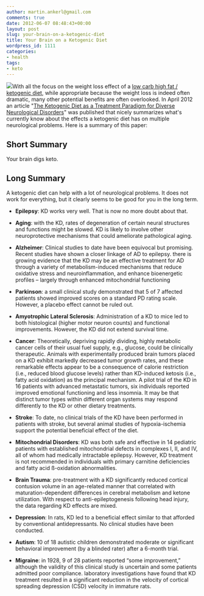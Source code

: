```yaml
---
author: martin.ankerl@gmail.com
comments: true
date: 2012-06-07 08:48:43+00:00
layout: post
slug: your-brain-on-a-ketogenic-diet
title: Your Brain on a Ketogenic Diet
wordpress_id: 1111
categories:
- health
tags:
- keto
---
```


[![](/img/2012/06/brain-150x150.png)](/img/2012/06/brain.png)With all the focus on the weight loss effect of a [low carb high fat / ketogenic diet](http://martin.ankerl.com/2012/01/15/low-carb-high-fat-big-video-roundup/), while appropriate because the weight loss is indeed often dramatic, many other potential benefits are often overlooked. In April 2012 an article "[The Ketogenic Diet as a Treatment Paradigm for Diverse Neurological Disorders](http://www.ncbi.nlm.nih.gov/pmc/articles/PMC3321471/)" was published that nicely summarizes what's currently know about the effects a ketogenic diet has on multiple neurological problems. Here is a summary of this paper:



## Short Summary


Your brain digs keto.



## Long Summary


A ketogenic diet can help with a lot of neurological problems. It does not work for everything, but it clearly seems to be good for you in the long term.




  * **Epilepsy**: KD works very well. That is now no more doubt about that.

  * **Aging**: with the KD, rates of degeneration of certain neural structures and functions might be slowed. KD is likely to involve other neuroprotective mechanisms that could ameliorate pathological aging.

  * **Alzheimer**: Clinical studies to date have been equivocal but promising. Recent studies have shown a closer linkage of AD to epilepsy. there is growing evidence that the KD may be an effective treatment for AD through a variety of metabolism-induced mechanisms that reduce oxidative stress and neuroinflammation, and enhance bioenergetic profiles – largely through enhanced mitochondrial functioning

  * **Parkinson**: a small clinical study demonstrated that 5 of 7 affected patients showed improved scores on a standard PD rating scale. However, a placebo effect cannot be ruled out.

  * **Amyotrophic Lateral Sclerosis**: Administration of a KD to mice led to both histological (higher motor neuron counts) and functional improvements. However, the KD did not extend survival time.

  * **Cancer**: Theoretically, depriving rapidly dividing, highly metabolic cancer cells of their usual fuel supply, e.g., glucose, could be clinically therapeutic. Animals with experimentally produced brain tumors placed on a KD exhibit markedly decreased tumor growth rates, and these remarkable effects appear to be a consequence of calorie restriction (i.e., reduced blood glucose levels) rather than KD-induced ketosis (i.e., fatty acid oxidation) as the principal mechanism. A pilot trial of the KD in 16 patients with advanced metastatic tumors, six individuals reported improved emotional functioning and less insomnia. It may be that distinct tumor types within different organ systems may respond differently to the KD or other dietary treatments.

  * **Stroke**: To date, no clinical trials of the KD have been performed in patients with stroke, but several animal studies of hypoxia-ischemia support the potential beneficial effect of the diet.

  * **Mitochondrial Disorders**: KD was both safe and effective in 14 pediatric patients with established mitochondrial defects in complexes I, II, and IV, all of whom had medically intractable epilepsy. However, KD treatment is not recommended in individuals with primary carnitine deficiencies and fatty acid ß-oxidation abnormalities.

  * **Brain Trauma**: pre-treatment with a KD significantly reduced cortical contusion volume in an age-related manner that correlated with maturation-dependent differences in cerebral metabolism and ketone utilization. With respect to anti-epileptogenesis following head injury, the data regarding KD effects are mixed.

  * **Depression**: In rats, KD  led to a beneficial effect similar to that afforded by conventional antidepressants. No clinical studies have been conducted.

  * **Autism**: 10 of 18 autistic children demonstrated moderate or significant behavioral improvement (by a blinded rater) after a 6-month trial.

  * **Migraine**: in 1928, 9 of 28 patients reported “some improvement,” although the validity of this clinical study is uncertain and some patients admitted poor compliance. laboratory investigations have found that KD treatment resulted in a significant reduction in the velocity of cortical spreading depression (CSD) velocity in immature rats.


